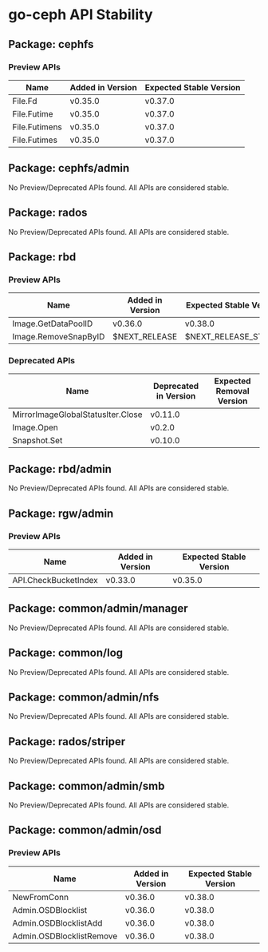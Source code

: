 <!-- GENERATED FILE: DO NOT EDIT DIRECTLY -->

# go-ceph API Stability

## Package: cephfs

### Preview APIs

Name | Added in Version | Expected Stable Version | 
---- | ---------------- | ----------------------- | 
File.Fd | v0.35.0 | v0.37.0 | 
File.Futime | v0.35.0 | v0.37.0 | 
File.Futimens | v0.35.0 | v0.37.0 | 
File.Futimes | v0.35.0 | v0.37.0 | 

## Package: cephfs/admin

No Preview/Deprecated APIs found. All APIs are considered stable.

## Package: rados

No Preview/Deprecated APIs found. All APIs are considered stable.

## Package: rbd

### Preview APIs

Name | Added in Version | Expected Stable Version | 
---- | ---------------- | ----------------------- | 
Image.GetDataPoolID | v0.36.0 | v0.38.0 | 
Image.RemoveSnapByID | $NEXT_RELEASE | $NEXT_RELEASE_STABLE | 

### Deprecated APIs

Name | Deprecated in Version | Expected Removal Version | 
---- | --------------------- | ------------------------ | 
MirrorImageGlobalStatusIter.Close | v0.11.0 |  | 
Image.Open | v0.2.0 |  | 
Snapshot.Set | v0.10.0 |  | 

## Package: rbd/admin

No Preview/Deprecated APIs found. All APIs are considered stable.

## Package: rgw/admin

### Preview APIs

Name | Added in Version | Expected Stable Version | 
---- | ---------------- | ----------------------- | 
API.CheckBucketIndex | v0.33.0 | v0.35.0 | 

## Package: common/admin/manager

No Preview/Deprecated APIs found. All APIs are considered stable.

## Package: common/log

No Preview/Deprecated APIs found. All APIs are considered stable.

## Package: common/admin/nfs

No Preview/Deprecated APIs found. All APIs are considered stable.

## Package: rados/striper

No Preview/Deprecated APIs found. All APIs are considered stable.

## Package: common/admin/smb

No Preview/Deprecated APIs found. All APIs are considered stable.

## Package: common/admin/osd

### Preview APIs

Name | Added in Version | Expected Stable Version | 
---- | ---------------- | ----------------------- | 
NewFromConn | v0.36.0 | v0.38.0 | 
Admin.OSDBlocklist | v0.36.0 | v0.38.0 | 
Admin.OSDBlocklistAdd | v0.36.0 | v0.38.0 | 
Admin.OSDBlocklistRemove | v0.36.0 | v0.38.0 | 

